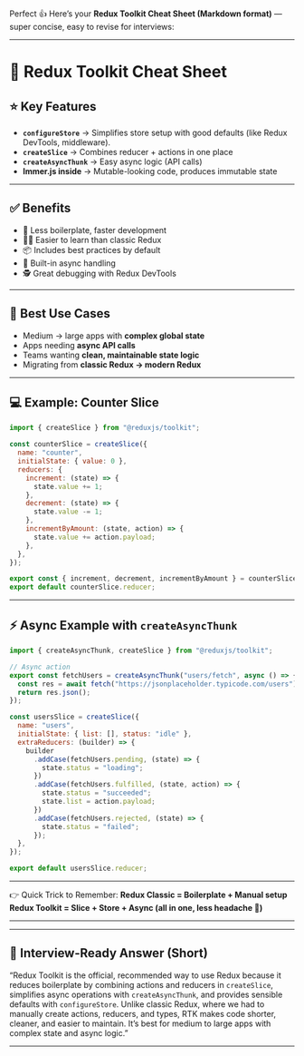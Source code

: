 Perfect 👍 Here’s your **Redux Toolkit Cheat Sheet (Markdown format)** — super concise, easy to revise for interviews:

---

# 📝 Redux Toolkit Cheat Sheet

## ⭐ Key Features

- **`configureStore`** → Simplifies store setup with good defaults (like Redux DevTools, middleware).
- **`createSlice`** → Combines reducer + actions in one place
- **`createAsyncThunk`** → Easy async logic (API calls)
- **Immer.js inside** → Mutable-looking code, produces immutable state

---

## ✅ Benefits

- 🚀 Less boilerplate, faster development
- 🧑‍💻 Easier to learn than classic Redux
- 📦 Includes best practices by default
- 🔄 Built-in async handling
- 🕵️ Great debugging with Redux DevTools

---

## 🎯 Best Use Cases

- Medium → large apps with **complex global state**
- Apps needing **async API calls**
- Teams wanting **clean, maintainable state logic**
- Migrating from **classic Redux → modern Redux**

---

## 💻 Example: Counter Slice

```js
import { createSlice } from "@reduxjs/toolkit";

const counterSlice = createSlice({
  name: "counter",
  initialState: { value: 0 },
  reducers: {
    increment: (state) => {
      state.value += 1;
    },
    decrement: (state) => {
      state.value -= 1;
    },
    incrementByAmount: (state, action) => {
      state.value += action.payload;
    },
  },
});

export const { increment, decrement, incrementByAmount } = counterSlice.actions;
export default counterSlice.reducer;
```

---

## ⚡ Async Example with `createAsyncThunk`

```js
import { createAsyncThunk, createSlice } from "@reduxjs/toolkit";

// Async action
export const fetchUsers = createAsyncThunk("users/fetch", async () => {
  const res = await fetch("https://jsonplaceholder.typicode.com/users");
  return res.json();
});

const usersSlice = createSlice({
  name: "users",
  initialState: { list: [], status: "idle" },
  extraReducers: (builder) => {
    builder
      .addCase(fetchUsers.pending, (state) => {
        state.status = "loading";
      })
      .addCase(fetchUsers.fulfilled, (state, action) => {
        state.status = "succeeded";
        state.list = action.payload;
      })
      .addCase(fetchUsers.rejected, (state) => {
        state.status = "failed";
      });
  },
});

export default usersSlice.reducer;
```

---

👉 Quick Trick to Remember:
**Redux Classic = Boilerplate + Manual setup**
**Redux Toolkit = Slice + Store + Async (all in one, less headache 🚀)**

---

---

## 🎯 Interview-Ready Answer (Short)

“Redux Toolkit is the official, recommended way to use Redux because it reduces boilerplate by combining actions and reducers in `createSlice`, simplifies async operations with `createAsyncThunk`, and provides sensible defaults with `configureStore`. Unlike classic Redux, where we had to manually create actions, reducers, and types, RTK makes code shorter, cleaner, and easier to maintain. It’s best for medium to large apps with complex state and async logic.”

---
